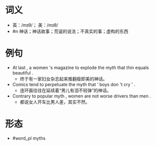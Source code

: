 # 词义
- 英：/mɪθ/； 美：/mɪθ/
- #n 神话；神话故事；荒诞的说法；不真实的事；虚构的东西
# 例句
- At last , a women 's magazine to explode the myth that thin equals beautiful .
	- 终于有一家妇女杂志起来推翻瘦即美的神话。
- Comics tend to perpetuate the myth that ‘ boys don 't cry ’ .
	- 连环画往往在延续着“男儿有泪不轻弹”的神话。
- Contrary to popular myth , women are not worse drivers than men .
	- 都说女人开车比男人差，其实不然。
# 形态
- #word_pl myths

